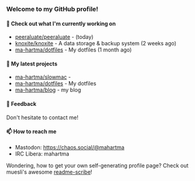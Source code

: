 ### Welcome to my GitHub profile!

#### 🔭 Check out what I'm currently working on

- [peeraluate/peeraluate](https://github.com/peeraluate/peeraluate) -  (today)
- [knoxite/knoxite](https://github.com/knoxite/knoxite) - A data storage &amp; backup system (2 weeks ago)
- [ma-hartma/dotfiles](https://github.com/ma-hartma/dotfiles) - My dotfiles (1 month ago)

#### 🌱 My latest projects

- [ma-hartma/slowmac](https://github.com/ma-hartma/slowmac) - 
- [ma-hartma/dotfiles](https://github.com/ma-hartma/dotfiles) - My dotfiles
- [ma-hartma/blog](https://github.com/ma-hartma/blog) - my blog

#### 💬 Feedback

Don't hesitate to contact me!

#### 📫 How to reach me

- Mastodon: https://chaos.social/@mahartma
- IRC Libera: mahartma

Wondering, how to get your own self-generating profile page? 
Check out muesli's awesome [readme-scribe](https://github.com/muesli/readme-scribe)!
